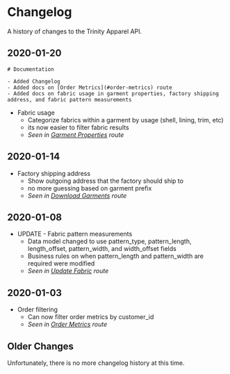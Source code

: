 # Changelog

A history of changes to the Trinity Apparel API.

## 2020-01-20

```
# Documentation

- Added Changelog
- Added docs on [Order Metrics](#order-metrics) route
- Added docs on fabric usage in garment properties, factory shipping address, and fabric pattern measurements
```

- Fabric usage
  - Categorize fabrics within a garment by usage (shell, lining, trim, etc)
  - its now easier to filter fabric results
  - *Seen in [Garment Properties](#garment-properties) route*

## 2020-01-14

- Factory shipping address
  - Show outgoing address that the factory should ship to
  - no more guessing based on garment prefix
  - *Seen in [Download Garments](#download-garments) route*

## 2020-01-08

- UPDATE - Fabric pattern measurements
  - Data model changed to use pattern_type, pattern_length, length_offset, pattern_width, and width_offset fields
  - Business rules on when pattern_length and pattern_width are required were modified
  - *Seen in [Update Fabric](#update-fabric) route*

## 2020-01-03

- Order filtering
  - Can now filter order metrics by customer_id
  - *Seen in [Order Metrics](#order-metrics) route*

## Older Changes

Unfortunately, there is no more changelog history at this time.
